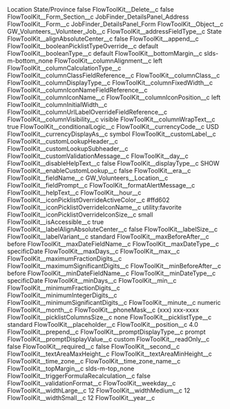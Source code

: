 <?xml version="1.0" encoding="UTF-8"?>
<CustomMetadata xmlns="http://soap.sforce.com/2006/04/metadata" xmlns:xsi="http://www.w3.org/2001/XMLSchema-instance" xmlns:xsd="http://www.w3.org/2001/XMLSchema">
    <label>Location State/Province</label>
    <protected>false</protected>
    <values>
        <field>FlowToolKit__Delete__c</field>
        <value xsi:type="xsd:boolean">false</value>
    </values>
    <values>
        <field>FlowToolKit__Form_Section__c</field>
        <value xsi:type="xsd:string">JobFinder_DetailsPanel_Address</value>
    </values>
    <values>
        <field>FlowToolKit__Form__c</field>
        <value xsi:type="xsd:string">JobFinder_DetailsPanel_Form</value>
    </values>
    <values>
        <field>FlowToolKit__Object__c</field>
        <value xsi:type="xsd:string">GW_Volunteers__Volunteer_Job__c</value>
    </values>
    <values>
        <field>FlowToolKit__addressFieldType__c</field>
        <value xsi:type="xsd:string">State</value>
    </values>
    <values>
        <field>FlowToolKit__alignAbsoluteCenter__c</field>
        <value xsi:type="xsd:boolean">false</value>
    </values>
    <values>
        <field>FlowToolKit__append__c</field>
        <value xsi:nil="true"/>
    </values>
    <values>
        <field>FlowToolKit__booleanPicklistTypeOverride__c</field>
        <value xsi:type="xsd:string">default</value>
    </values>
    <values>
        <field>FlowToolKit__booleanType__c</field>
        <value xsi:type="xsd:string">default</value>
    </values>
    <values>
        <field>FlowToolKit__bottomMargin__c</field>
        <value xsi:type="xsd:string">slds-m-bottom_none</value>
    </values>
    <values>
        <field>FlowToolKit__columnAlignment__c</field>
        <value xsi:type="xsd:string">left</value>
    </values>
    <values>
        <field>FlowToolKit__columnCalculationType__c</field>
        <value xsi:nil="true"/>
    </values>
    <values>
        <field>FlowToolKit__columnClassFieldReference__c</field>
        <value xsi:nil="true"/>
    </values>
    <values>
        <field>FlowToolKit__columnClass__c</field>
        <value xsi:nil="true"/>
    </values>
    <values>
        <field>FlowToolKit__columnDisplayType__c</field>
        <value xsi:nil="true"/>
    </values>
    <values>
        <field>FlowToolKit__columnFixedWidth__c</field>
        <value xsi:nil="true"/>
    </values>
    <values>
        <field>FlowToolKit__columnIconNameFieldReference__c</field>
        <value xsi:nil="true"/>
    </values>
    <values>
        <field>FlowToolKit__columnIconName__c</field>
        <value xsi:nil="true"/>
    </values>
    <values>
        <field>FlowToolKit__columnIconPosition__c</field>
        <value xsi:type="xsd:string">left</value>
    </values>
    <values>
        <field>FlowToolKit__columnInitialWidth__c</field>
        <value xsi:nil="true"/>
    </values>
    <values>
        <field>FlowToolKit__columnUrlLabelOverrideFieldReference__c</field>
        <value xsi:nil="true"/>
    </values>
    <values>
        <field>FlowToolKit__columnVisibility__c</field>
        <value xsi:type="xsd:string">visible</value>
    </values>
    <values>
        <field>FlowToolKit__columnWrapText__c</field>
        <value xsi:type="xsd:boolean">true</value>
    </values>
    <values>
        <field>FlowToolKit__conditionalLogic__c</field>
        <value xsi:nil="true"/>
    </values>
    <values>
        <field>FlowToolKit__currencyCode__c</field>
        <value xsi:type="xsd:string">USD</value>
    </values>
    <values>
        <field>FlowToolKit__currencyDisplayAs__c</field>
        <value xsi:type="xsd:string">symbol</value>
    </values>
    <values>
        <field>FlowToolKit__customLabel__c</field>
        <value xsi:nil="true"/>
    </values>
    <values>
        <field>FlowToolKit__customLookupHeader__c</field>
        <value xsi:nil="true"/>
    </values>
    <values>
        <field>FlowToolKit__customLookupSubheader__c</field>
        <value xsi:nil="true"/>
    </values>
    <values>
        <field>FlowToolKit__customValidationMessage__c</field>
        <value xsi:nil="true"/>
    </values>
    <values>
        <field>FlowToolKit__day__c</field>
        <value xsi:nil="true"/>
    </values>
    <values>
        <field>FlowToolKit__disableHelpText__c</field>
        <value xsi:type="xsd:boolean">false</value>
    </values>
    <values>
        <field>FlowToolKit__displayType__c</field>
        <value xsi:type="xsd:string">SHOW</value>
    </values>
    <values>
        <field>FlowToolKit__enableCustomLookup__c</field>
        <value xsi:type="xsd:boolean">false</value>
    </values>
    <values>
        <field>FlowToolKit__era__c</field>
        <value xsi:nil="true"/>
    </values>
    <values>
        <field>FlowToolKit__fieldName__c</field>
        <value xsi:type="xsd:string">GW_Volunteers__Location__c</value>
    </values>
    <values>
        <field>FlowToolKit__fieldPrompt__c</field>
        <value xsi:nil="true"/>
    </values>
    <values>
        <field>FlowToolKit__formatAlertMessage__c</field>
        <value xsi:nil="true"/>
    </values>
    <values>
        <field>FlowToolKit__helpText__c</field>
        <value xsi:nil="true"/>
    </values>
    <values>
        <field>FlowToolKit__hour__c</field>
        <value xsi:nil="true"/>
    </values>
    <values>
        <field>FlowToolKit__iconPicklistOverrideActiveColor__c</field>
        <value xsi:type="xsd:string">#ffd602</value>
    </values>
    <values>
        <field>FlowToolKit__iconPicklistOverrideIconName__c</field>
        <value xsi:type="xsd:string">utility:favorite</value>
    </values>
    <values>
        <field>FlowToolKit__iconPicklistOverrideIconSize__c</field>
        <value xsi:type="xsd:string">small</value>
    </values>
    <values>
        <field>FlowToolKit__isAccessible__c</field>
        <value xsi:type="xsd:boolean">true</value>
    </values>
    <values>
        <field>FlowToolKit__labelAlignAbsoluteCenter__c</field>
        <value xsi:type="xsd:boolean">false</value>
    </values>
    <values>
        <field>FlowToolKit__labelSize__c</field>
        <value xsi:nil="true"/>
    </values>
    <values>
        <field>FlowToolKit__labelVariant__c</field>
        <value xsi:type="xsd:string">standard</value>
    </values>
    <values>
        <field>FlowToolKit__maxBeforeAfter__c</field>
        <value xsi:type="xsd:string">before</value>
    </values>
    <values>
        <field>FlowToolKit__maxDateFieldName__c</field>
        <value xsi:nil="true"/>
    </values>
    <values>
        <field>FlowToolKit__maxDateType__c</field>
        <value xsi:type="xsd:string">specificDate</value>
    </values>
    <values>
        <field>FlowToolKit__maxDays__c</field>
        <value xsi:nil="true"/>
    </values>
    <values>
        <field>FlowToolKit__max__c</field>
        <value xsi:nil="true"/>
    </values>
    <values>
        <field>FlowToolKit__maximumFractionDigits__c</field>
        <value xsi:nil="true"/>
    </values>
    <values>
        <field>FlowToolKit__maximumSignificantDigits__c</field>
        <value xsi:nil="true"/>
    </values>
    <values>
        <field>FlowToolKit__minBeforeAfter__c</field>
        <value xsi:type="xsd:string">before</value>
    </values>
    <values>
        <field>FlowToolKit__minDateFieldName__c</field>
        <value xsi:nil="true"/>
    </values>
    <values>
        <field>FlowToolKit__minDateType__c</field>
        <value xsi:type="xsd:string">specificDate</value>
    </values>
    <values>
        <field>FlowToolKit__minDays__c</field>
        <value xsi:nil="true"/>
    </values>
    <values>
        <field>FlowToolKit__min__c</field>
        <value xsi:nil="true"/>
    </values>
    <values>
        <field>FlowToolKit__minimumFractionDigits__c</field>
        <value xsi:nil="true"/>
    </values>
    <values>
        <field>FlowToolKit__minimumIntegerDigits__c</field>
        <value xsi:nil="true"/>
    </values>
    <values>
        <field>FlowToolKit__minimumSignificantDigits__c</field>
        <value xsi:nil="true"/>
    </values>
    <values>
        <field>FlowToolKit__minute__c</field>
        <value xsi:type="xsd:string">numeric</value>
    </values>
    <values>
        <field>FlowToolKit__month__c</field>
        <value xsi:nil="true"/>
    </values>
    <values>
        <field>FlowToolKit__phoneMask__c</field>
        <value xsi:type="xsd:string">(xxx) xxx-xxxx</value>
    </values>
    <values>
        <field>FlowToolKit__picklistColumnsSize__c</field>
        <value xsi:type="xsd:string">none</value>
    </values>
    <values>
        <field>FlowToolKit__picklistType__c</field>
        <value xsi:type="xsd:string">standard</value>
    </values>
    <values>
        <field>FlowToolKit__placeholder__c</field>
        <value xsi:nil="true"/>
    </values>
    <values>
        <field>FlowToolKit__position__c</field>
        <value xsi:type="xsd:double">4.0</value>
    </values>
    <values>
        <field>FlowToolKit__prepend__c</field>
        <value xsi:nil="true"/>
    </values>
    <values>
        <field>FlowToolKit__promptDisplayType__c</field>
        <value xsi:type="xsd:string">prompt</value>
    </values>
    <values>
        <field>FlowToolKit__promptDisplayValue__c</field>
        <value xsi:type="xsd:string">custom</value>
    </values>
    <values>
        <field>FlowToolKit__readOnly__c</field>
        <value xsi:type="xsd:boolean">false</value>
    </values>
    <values>
        <field>FlowToolKit__required__c</field>
        <value xsi:type="xsd:boolean">false</value>
    </values>
    <values>
        <field>FlowToolKit__second__c</field>
        <value xsi:nil="true"/>
    </values>
    <values>
        <field>FlowToolKit__textAreaMaxHeight__c</field>
        <value xsi:nil="true"/>
    </values>
    <values>
        <field>FlowToolKit__textAreaMinHeight__c</field>
        <value xsi:nil="true"/>
    </values>
    <values>
        <field>FlowToolKit__time_zone__c</field>
        <value xsi:nil="true"/>
    </values>
    <values>
        <field>FlowToolKit__time_zone_name__c</field>
        <value xsi:nil="true"/>
    </values>
    <values>
        <field>FlowToolKit__topMargin__c</field>
        <value xsi:type="xsd:string">slds-m-top_none</value>
    </values>
    <values>
        <field>FlowToolKit__triggerFormulaRecalculation__c</field>
        <value xsi:type="xsd:boolean">false</value>
    </values>
    <values>
        <field>FlowToolKit__validationFormat__c</field>
        <value xsi:nil="true"/>
    </values>
    <values>
        <field>FlowToolKit__weekday__c</field>
        <value xsi:nil="true"/>
    </values>
    <values>
        <field>FlowToolKit__widthLarge__c</field>
        <value xsi:type="xsd:string">12</value>
    </values>
    <values>
        <field>FlowToolKit__widthMedium__c</field>
        <value xsi:type="xsd:string">12</value>
    </values>
    <values>
        <field>FlowToolKit__widthSmall__c</field>
        <value xsi:type="xsd:string">12</value>
    </values>
    <values>
        <field>FlowToolKit__year__c</field>
        <value xsi:nil="true"/>
    </values>
</CustomMetadata>
